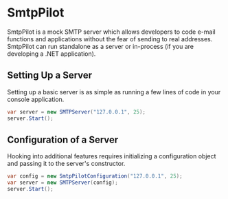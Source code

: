 # SmtpPilot

SmtpPilot is a mock SMTP server which allows developers to code e-mail functions and applications without the fear of sending to real addresses.  SmtpPilot can run standalone as a server or in-process (if you are developing a .NET application).  

## Setting Up a Server

Setting up a basic server is as simple as running a few lines of code in your console application.  

```csharp
var server = new SMTPServer("127.0.0.1", 25);
server.Start();
```

## Configuration of a Server

Hooking into additional features requires initializing a configuration object and passing it to the server's constructor.

```csharp
var config = new SmtpPilotConfiguration("127.0.0.1", 25);
var server = new SMTPServer(config);
server.Start();
```
